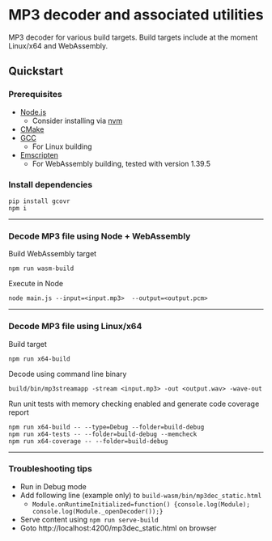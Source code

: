 # MP3 decoder and associated utilities
MP3 decoder for various build targets. Build targets include at the moment Linux/x64 and WebAssembly.

## Quickstart

### Prerequisites

- [Node.js](https://nodejs.org/en/)
  - Consider installing via [nvm](https://github.com/nvm-sh/nvm)
- [CMake](https://cmake.org/)
- [GCC](https://gcc.gnu.org/)
  - For Linux building
- [Emscripten](https://emscripten.org/index.html)
  - For WebAssembly building, tested with version 1.39.5

### Install dependencies
```
pip install gcovr
npm i
```

-----

### Decode MP3 file using Node + WebAssembly

Build WebAssembly target
```
npm run wasm-build
```

Execute in Node
```
node main.js --input=<input.mp3>  --output=<output.pcm>
```

-----

### Decode MP3 file using Linux/x64

Build target
```
npm run x64-build
```

Decode using command line binary
```
build/bin/mp3streamapp -stream <input.mp3> -out <output.wav> -wave-out
```

Run unit tests with memory checking enabled and generate code coverage report
```
npm run x64-build -- --type=Debug --folder=build-debug
npm run x64-tests -- --folder=build-debug --memcheck
npm run x64-coverage -- --folder=build-debug
```

-----

### Troubleshooting tips

- Run in Debug mode
- Add following line (example only) to `build-wasm/bin/mp3dec_static.html`
    - ```Module.onRuntimeInitialized=function() {console.log(Module); console.log(Module._openDecoder());}```
- Serve content using `npm run serve-build`
- Goto http://localhost:4200/mp3dec_static.html on browser
